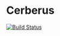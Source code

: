 # Cerberus

[![Build Status](https://travis-ci.org/wantedly/Cerberus.svg?branch=v2)](https://travis-ci.org/wantedly/Cerberus)
